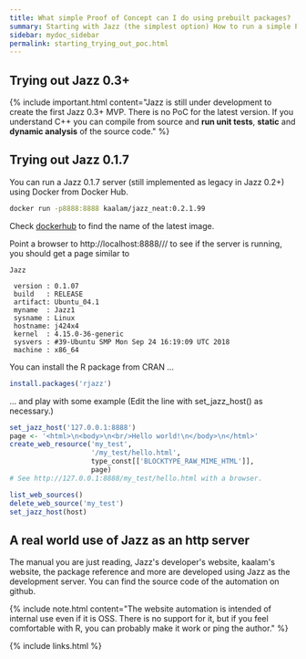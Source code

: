 ```yaml
---
title: What simple Proof of Concept can I do using prebuilt packages?
summary: Starting with Jazz (the simplest option) How to run a simple Proof of Concept using prebuilt binaries.
sidebar: mydoc_sidebar
permalink: starting_trying_out_poc.html
---
```


## Trying out Jazz 0.3+

{% include important.html content="Jazz is still under development to create the first Jazz 0.3+ MVP. There is no PoC for the latest
version. If you understand C++ you can compile from source and **run unit tests**, **static** and **dynamic analysis** of the source code." %}

## Trying out Jazz 0.1.7

You can run a Jazz 0.1.7 server (still implemented as legacy in Jazz 0.2+) using Docker from Docker Hub.

```bash
docker run -p8888:8888 kaalam/jazz_neat:0.2.1.99
```

Check [dockerhub](https://hub.docker.com/r/kaalam/jazz_neat/tags/) to find the name of the latest image.

Point a browser to http://localhost:8888/// to see if the server is running, you should get a page similar to

    Jazz

     version : 0.1.07
     build   : RELEASE
     artifact: Ubuntu_04.1
     myname  : Jazz1
     sysname : Linux
     hostname: j424x4
     kernel  : 4.15.0-36-generic
     sysvers : #39-Ubuntu SMP Mon Sep 24 16:19:09 UTC 2018
     machine : x86_64

You can install the R package from CRAN ...

```R
install.packages('rjazz')
```

... and play with some example (Edit the line with set_jazz_host() as necessary.)
```R
set_jazz_host('127.0.0.1:8888')
page <- '<html>\n<body>\n<br/>Hello world!\n</body>\n</html>'
create_web_resource('my_test',
                    '/my_test/hello.html',
                    type_const[['BLOCKTYPE_RAW_MIME_HTML']],
                    page)
# See http://127.0.0.1:8888/my_test/hello.html with a browser.

list_web_sources()
delete_web_source('my_test')
set_jazz_host(host)
```

## A real world use of Jazz as an http server

The manual you are just reading, Jazz's developer's website, kaalam's website, the package reference and more are developed using Jazz
as the development server. You can find the source code of the automation on github.

{% include note.html content="The website automation is intended of internal use even if it is OSS. There is no support for it, but if
you feel comfortable with R, you can probably make it work or ping the author." %}

{% include links.html %}
